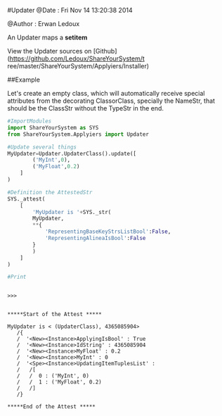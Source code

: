 
#Updater
 @Date : Fri Nov 14 13:20:38 2014

@Author : Erwan Ledoux



An Updater maps a __setitem__





<!--
FrozenIsBool False
-->

View the Updater sources on [Github](https://github.com/Ledoux/ShareYourSystem/t
ree/master/ShareYourSystem/Applyiers/Installer)




<!---
FrozenIsBool True
-->

##Example

Let's create an empty class, which will automatically receive
special attributes from the decorating ClassorClass,
specially the NameStr, that should be the ClassStr
without the TypeStr in the end.

```python
#ImportModules
import ShareYourSystem as SYS
from ShareYourSystem.Applyiers import Updater

#Update several things
MyUpdater=Updater.UpdaterClass().update([
        ('MyInt',0),
        ('MyFloat',0.2)
    ]
)

#Definition the AttestedStr
SYS._attest(
    [
        'MyUpdater is '+SYS._str(
        MyUpdater,
        **{
            'RepresentingBaseKeyStrsListBool':False,
            'RepresentingAlineaIsBool':False
        }
        )
    ]
)

#Print



```


```console
>>>


*****Start of the Attest *****

MyUpdater is < (UpdaterClass), 4365085904>
   /{
   /  '<New><Instance>ApplyingIsBool' : True
   /  '<New><Instance>IdString' : 4365085904
   /  '<New><Instance>MyFloat' : 0.2
   /  '<New><Instance>MyInt' : 0
   /  '<Spe><Instance>UpdatingItemTuplesList' :
   /   /[
   /   /  0 : ('MyInt', 0)
   /   /  1 : ('MyFloat', 0.2)
   /   /]
   /}

*****End of the Attest *****



```

